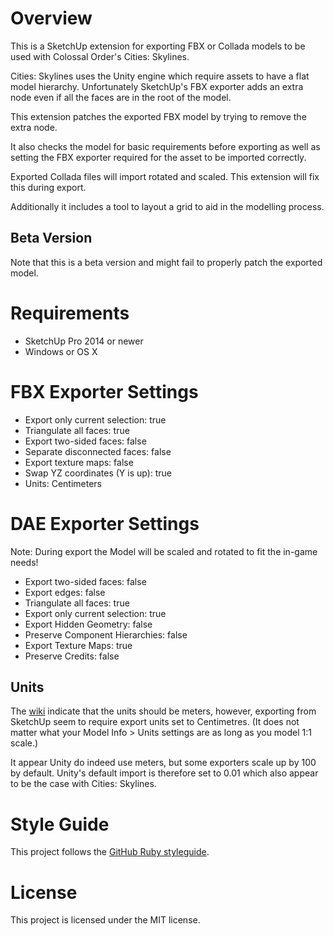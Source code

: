 # Overview

This is a SketchUp extension for exporting FBX or Collada models to be used with
Colossal Order's Cities: Skylines.

Cities: Skylines uses the Unity engine which require assets to have a flat
model hierarchy. Unfortunately SketchUp's FBX exporter adds an extra node even
if all the faces are in the root of the model.

This extension patches the exported FBX model by trying to remove the extra
node.

It also checks the model for basic requirements before exporting as well as
setting the FBX exporter required for the asset to be imported correctly.

Exported Collada files will import rotated and scaled. This extension will
fix this during export.

Additionally it includes a tool to layout a grid to aid in the modelling process.

## Beta Version

Note that this is a beta version and might fail to properly patch the exported
model.

# Requirements

* SketchUp Pro 2014 or newer
* Windows or OS X

# FBX Exporter Settings

* Export only current selection: true
* Triangulate all faces: true
* Export two-sided faces: false
* Separate disconnected faces: false
* Export texture maps: false
* Swap YZ coordinates (Y is up): true
* Units: Centimeters

# DAE Exporter Settings

Note: During export the Model will be scaled and rotated to fit the in-game
needs!

* Export two-sided faces: false
* Export edges: false
* Triangulate all faces: true
* Export only current selection: true
* Export Hidden Geometry: false
* Preserve Component Hierarchies: false
* Export Texture Maps: true
* Preserve Credits: false


## Units

The [wiki](http://www.skylineswiki.com/Asset_Editor) indicate that the units
should be meters, however, exporting from SketchUp seem to require export units
set to Centimetres. (It does not matter what your Model Info > Units settings
are as long as you model 1:1 scale.)

It appear Unity do indeed use meters, but some exporters scale up by 100 by
default. Unity's default import is therefore set to 0.01 which also appear to be
the case with Cities: Skylines.

# Style Guide

This project follows the
[GitHub Ruby styleguide](https://github.com/styleguide/ruby).

# License

This project is licensed under the MIT license.
